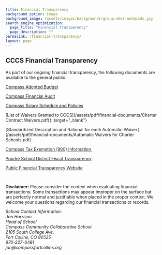 ```yaml
---
title: Financial Transparency
background_option: image
background_image: /assets/images/backgrounds/group-shot-notepads.jpg
search_engine_optimization:
  page_title: "Financial Transparency"
  page_description: ""
permalink: /financial-transparency/
layout: page
---
```


## CCCS Financial Transparency

As part of our ongoing financial transparency, the following documents are available to the general public:

[Compass Adopted Budget](/adopted-budget/)

[Compass Financial Audit](/financial-audit/)

[Compass Salary Schedule and Policies](/salary-policy/)

[List of Waivers Granted to CCCS](/assets/pdf/financial-documents/Charter Contract Waivers.pdf){: target="_blank"}

[Standardized Description and Rational for each Automatic Waiver](/assets/pdf/financial-documents/Automatic Waivers for Charter Schools.pdf)

[Compass Tax Exemption (990) Information&nbsp;](/tax-exemption-990-information/)

[Poudre School District Fiscal Transparency](https://www.psdschools.org/your-district/finance-budget/financial-transparency)

[Public Financial Transparency Website](https://coloradok12financialtransparency.com/#/)

&nbsp;

**Disclaimer:** Please consider the context when evaluating financial transactions. Some transactions may appear improper on the surface but are perfectly normal and justifiable when placed in the proper context. We welcome your questions regarding our financial transactions or records.

<address>School Contact Information:</address>

<address>Jan Harrison</address>

<address>Head of School</address>

<address>Compass Community Collaborative School</address>

<address>2105 South College Ave.<br />Fort Collins, CO 80525</address>

<address>970-227-0481</address>

<address>jan@compassfortcollins.org</address>

&nbsp;